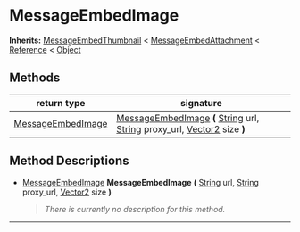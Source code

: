   
# MessageEmbedImage
  
**Inherits:** [MessageEmbedThumbnail](./class_messageembedthumbnail.md) < [MessageEmbedAttachment](./class_messageembedattachment.md) < [Reference](https://docs.godotengine.org/en/3.5/classes/class_reference.html) < [Object](https://docs.godotengine.org/en/3.5/classes/class_object.html)  
  
  
## Methods
  
| return type                                       | signature                                                                                                                                                                                                                                                                                                  |
|---------------------------------------------------|------------------------------------------------------------------------------------------------------------------------------------------------------------------------------------------------------------------------------------------------------------------------------------------------------------|
| [MessageEmbedImage](./class_messageembedimage.md) | [MessageEmbedImage](#method-MessageEmbedImage) **(** [String](https://docs.godotengine.org/en/3.5/classes/class_string.html) url, [String](https://docs.godotengine.org/en/3.5/classes/class_string.html) proxy\_url, [Vector2](https://docs.godotengine.org/en/3.5/classes/class_vector2.html) size **)** |  
  
## Method Descriptions
  
- <a name="method-MessageEmbedImage"></a>[MessageEmbedImage](./class_messageembedimage.md) **MessageEmbedImage** **(** [String](https://docs.godotengine.org/en/3.5/classes/class_string.html) url, [String](https://docs.godotengine.org/en/3.5/classes/class_string.html) proxy\_url, [Vector2](https://docs.godotengine.org/en/3.5/classes/class_vector2.html) size **)**  
  
	> *There is currently no description for this method.*  
________________

  
